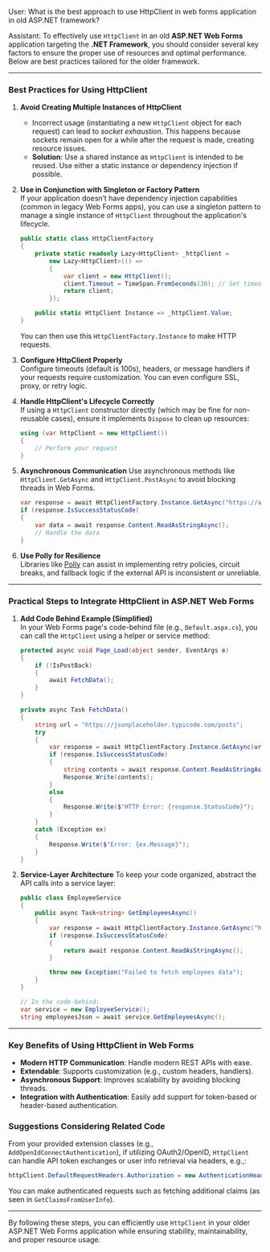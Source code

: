 User:
What is the best approach to use HttpClient in web forms application in old ASP.NET framework?


Assistant:
To effectively use `HttpClient` in an old **ASP.NET Web Forms** application targeting the **.NET Framework**, you should consider several key factors to ensure the proper use of resources and optimal performance. Below are best practices tailored for the older framework.

---

### **Best Practices for Using HttpClient**

1. **Avoid Creating Multiple Instances of HttpClient**
    - Incorrect usage (instantiating a new `HttpClient` object for each request) can lead to *socket exhaustion*. This happens because sockets remain open for a while after the request is made, creating resource issues.
    - **Solution**: Use a shared instance as `HttpClient` is intended to be reused. Use either a static instance or dependency injection if possible.

2. **Use in Conjunction with Singleton or Factory Pattern**  
   If your application doesn’t have dependency injection capabilities (common in legacy Web Forms apps), you can use a singleton pattern to manage a single instance of `HttpClient` throughout the application's lifecycle.
   ```csharp
   public static class HttpClientFactory
   {
       private static readonly Lazy<HttpClient> _httpClient = 
           new Lazy<HttpClient>(() =>
           {
               var client = new HttpClient();
               client.Timeout = TimeSpan.FromSeconds(30); // Set timeout as needed
               return client;
           });

       public static HttpClient Instance => _httpClient.Value;
   }
   ```
   You can then use this `HttpClientFactory.Instance` to make HTTP requests.

3. **Configure HttpClient Properly**  
   Configure timeouts (default is 100s), headers, or message handlers if your requests require customization. You can even configure SSL, proxy, or retry logic.

4. **Handle HttpClient's Lifecycle Correctly**  
   If using a `HttpClient` constructor directly (which may be fine for non-reusable cases), ensure it implements `Dispose` to clean up resources:
   ```csharp
   using (var httpClient = new HttpClient())
   {
       // Perform your request
   }
   ```

5. **Asynchronous Communication**
   Use asynchronous methods like `HttpClient.GetAsync` and `HttpClient.PostAsync` to avoid blocking threads in Web Forms.
   ```csharp
   var response = await HttpClientFactory.Instance.GetAsync("https://api.example.com");
   if (response.IsSuccessStatusCode)
   {
       var data = await response.Content.ReadAsStringAsync();
       // Handle the data
   }
   ```

6. **Use Polly for Resilience**  
   Libraries like [Polly](https://github.com/App-vNext/Polly) can assist in implementing retry policies, circuit breaks, and fallback logic if the external API is inconsistent or unreliable.

---

### **Practical Steps to Integrate HttpClient in ASP.NET Web Forms**

1. **Add Code Behind Example (Simplified)**  
   In your Web Forms page's code-behind file (e.g., `Default.aspx.cs`), you can call the `HttpClient` using a helper or service method:
   ```csharp
   protected async void Page_Load(object sender, EventArgs e)
   {
       if (!IsPostBack)
       {
           await FetchData();
       }
   }

   private async Task FetchData()
   {
       string url = "https://jsonplaceholder.typicode.com/posts";
       try
       {
           var response = await HttpClientFactory.Instance.GetAsync(url);
           if (response.IsSuccessStatusCode)
           {
               string contents = await response.Content.ReadAsStringAsync();
               Response.Write(contents);
           }
           else
           {
               Response.Write($"HTTP Error: {response.StatusCode}");
           }
       }
       catch (Exception ex)
       {
           Response.Write($"Error: {ex.Message}");
       }
   }
   ```

2. **Service-Layer Architecture**
   To keep your code organized, abstract the API calls into a service layer:
   ```csharp
   public class EmployeeService
   {
       public async Task<string> GetEmployeesAsync()
       {
           var response = await HttpClientFactory.Instance.GetAsync("https://api.example.com/employees");
           if (response.IsSuccessStatusCode)
           {
               return await response.Content.ReadAsStringAsync();
           }

           throw new Exception("Failed to fetch employees data");
       }
   }

   // In the code-behind:
   var service = new EmployeeService();
   string employeesJson = await service.GetEmployeesAsync();
   ```

---

### **Key Benefits of Using HttpClient in Web Forms**
- **Modern HTTP Communication**: Handle modern REST APIs with ease.
- **Extendable**: Supports customization (e.g., custom headers, handlers).
- **Asynchronous Support**: Improves scalability by avoiding blocking threads.
- **Integration with Authentication**: Easily add support for token-based or header-based authentication.

### **Suggestions Considering Related Code**
From your provided extension classes (e.g., `AddOpenIdConnectAuthentication`), if utilizing OAuth2/OpenID, `HttpClient` can handle API token exchanges or user info retrieval via headers, e.g.,:
```csharp
httpClient.DefaultRequestHeaders.Authorization = new AuthenticationHeaderValue("Bearer", accessToken);
```

You can make authenticated requests such as fetching additional claims (as seen in `GetClaimsFromUserInfo`).

---

By following these steps, you can efficiently use `HttpClient` in your older ASP.NET Web Forms application while ensuring stability, maintainability, and proper resource usage.



